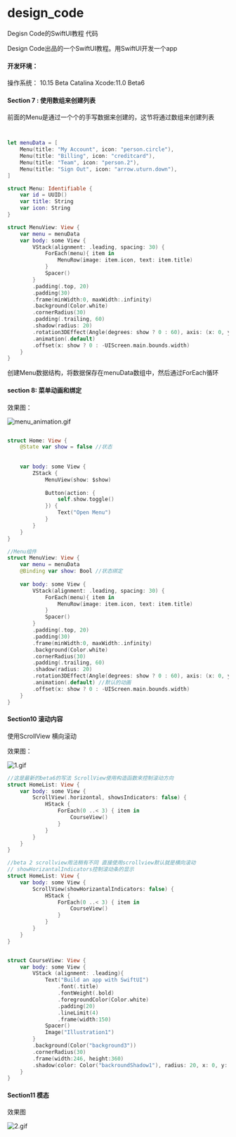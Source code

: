 # design_code
Degisn Code的SwiftUI教程 代码 

Design Code出品的一个SwiftUI教程。用SwiftUI开发一个app

#### 开发环境：
操作系统： 10.15 Beta Catalina   Xcode:11.0 Beta6

#### Section 7 : 使用数组来创建列表
前面的Menu是通过一个个的手写数据来创建的，这节将通过数组来创建列表
```swift


let menuData = [
    Menu(title: "My Account", icon: "person.circle"),
    Menu(title: "Billing", icon: "creditcard"),
    Menu(title: "Team", icon: "person.2"),
    Menu(title: "Sign Out", icon: "arrow.uturn.down"),
]

struct Menu: Identifiable {
    var id = UUID()
    var title: String
    var icon: String
}

struct MenuView: View {
    var menu = menuData
    var body: some View {
        VStack(alignment: .leading, spacing: 30) {
            ForEach(menu){ item in
                MenuRow(image: item.icon, text: item.title)
            }
            Spacer()
        }
        .padding(.top, 20)
        .padding(30)
        .frame(minWidth:0, maxWidth:.infinity)
        .background(Color.white)
        .cornerRadius(30)
        .padding(.trailing, 60)
        .shadow(radius: 20)
        .rotation3DEffect(Angle(degrees: show ? 0 : 60), axis: (x: 0, y: 10.0, z: 0))
        .animation(.default)
        .offset(x: show ? 0 : -UIScreen.main.bounds.width)
    }
}
```
创建Menu数据结构，将数据保存在menuData数组中，然后通过ForEach循环

#### section 8: 菜单动画和绑定

效果图：

![menu_animation.gif](https://ws1.sinaimg.cn/large/007dl3HPgy1g6po9z7i0ag308a0h6di9.gif)

``` swift

struct Home: View {
    @State var show = false //状态
    
    
    var body: some View {
        ZStack {
            MenuView(show: $show)
            
            Button(action: {
                self.show.toggle()
            }) {
                Text("Open Menu")
            }
        }
    }
}

//Menu组件
struct MenuView: View {
    var menu = menuData
    @Binding var show: Bool //状态绑定
    
    var body: some View {
        VStack(alignment: .leading, spacing: 30) {
            ForEach(menu){ item in
                MenuRow(image: item.icon, text: item.title)
            }
            Spacer()
        }
        .padding(.top, 20)
        .padding(30)
        .frame(minWidth:0, maxWidth:.infinity)
        .background(Color.white)
        .cornerRadius(30)
        .padding(.trailing, 60)
        .shadow(radius: 20)
        .rotation3DEffect(Angle(degrees: show ? 0 : 60), axis: (x: 0, y: 10.0, z: 0)) //3d旋转动画
        .animation(.default) //默认的动画
        .offset(x: show ? 0 : -UIScreen.main.bounds.width)
    }
}

```

#### Section10 滚动内容
使用ScrollView 横向滚动

效果图：

![1.gif](https://ws1.sinaimg.cn/large/007dl3HPgy1g6ptoi3ws2g308f0hcqge.gif)

```swift
//这是最新的beta6的写法 ScrollView使用构造函数来控制滚动方向
struct HomeList: View {
    var body: some View {
        ScrollView(.horizontal, showsIndicators: false) {
            HStack {
                ForEach(0 ..< 3) { item in
                    CourseView()
                }
            }
        }
    }
}

//beta 2 scrollview用法稍有不同 直接使用scrollview默认就是横向滚动 
// showHorizantalIndicators控制滚动条的显示
struct HomeList: View {
    var body: some View {
        ScrollView(showHorizantalIndicators: false) {
            HStack {
                ForEach(0 ..< 3) { item in
                    CourseView()
                }
            }
        }
    }
}


struct CourseView: View {
    var body: some View {
        VStack (alignment: .leading){
            Text("Build an app with SwiftUI")
                .font(.title)
                .fontWeight(.bold)
                .foregroundColor(Color.white)
                .padding(20)
                .lineLimit(4)
                .frame(width:150)
            Spacer()
            Image("Illustration1")
        }
        .background(Color("background3"))
        .cornerRadius(30)
        .frame(width:246, height:360)
        .shadow(color: Color("backroundShadow1"), radius: 20, x: 0, y: 20)
    }
}

```
#### Section11 模态

效果图

![2.gif](https://ws1.sinaimg.cn/large/007dl3HPgy1g6pxirpdx3g308f0hcnh7.gif)
